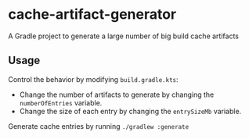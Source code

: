 # cache-artifact-generator

A Gradle project to generate a large number of big build cache artifacts

## Usage

Control the behavior by modifying `build.gradle.kts`:

- Change the number of artifacts to generate by changing the `numberOfEntries` variable.
- Change the size of each entry by changing the `entrySizeMb` variable.

Generate cache entries by running `./gradlew :generate`

